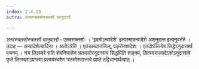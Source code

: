```yaml
---
index: 2.4.33
sutra: एतदस्त्रतसोस्त्रतसौ चानुदात्तौ

---
```

_एतदस्त्रतसोस्त्रतसौ चानुदात्तौ_ - एतदस्त्रतसोः । 'इदमोऽन्वादेशे' इत्यस्मादन्वादेशे अशनुदात्त इत्यनुवर्तते । तदाह — अन्वादेशेत्यादिना । अतोऽत्रेति । एतच्छब्दात्तसिल्, प्रकृतेरशादेशः । एतदोऽ॑न्नित्येव सिद्धेऽनुदात्तार्थं वचनम् । नच लित्स्वरे सति शेषनिघातेन त्रतयसोरनुदात्तत्वं सिद्धमिति शङ्क्यं, लित्स्वरापवादेऽशोऽनुदात्तत्वे कृते लित्स्वराऽप्राप्त्या प्रत्ययस्वरेण त्रतसोरुदात्तत्वे प्राप्ते तद्विधानार्थत्वात् ।